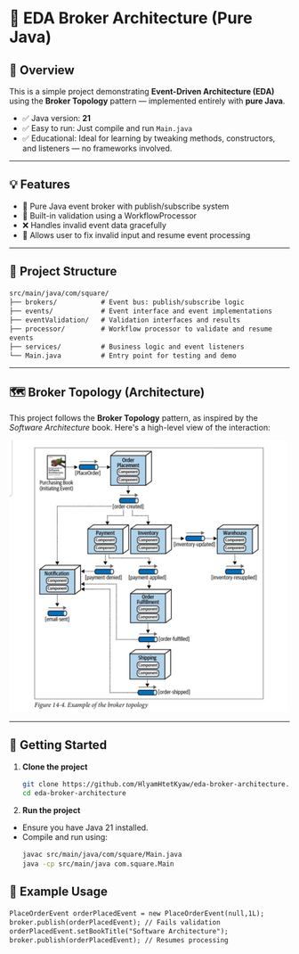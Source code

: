# 🧭 EDA Broker Architecture (Pure Java)

## 📌 Overview

This is a simple project demonstrating **Event-Driven Architecture (EDA)** using the **Broker Topology** pattern — implemented entirely with **pure Java**.

- ✅ Java version: **21**
- ✅ Easy to run: Just compile and run `Main.java`
- ✅ Educational: Ideal for learning by tweaking methods, constructors, and listeners — no frameworks involved.

---

## 💡 Features

- 🔄 Pure Java event broker with publish/subscribe system
- 🧠 Built-in validation using a WorkflowProcessor
- ❌ Handles invalid event data gracefully
- 🔁 Allows user to fix invalid input and resume event processing

---

## 📁 Project Structure



```
src/main/java/com/square/
├── brokers/           # Event bus: publish/subscribe logic
├── events/            # Event interface and event implementations
├── eventValidation/   # Validation interfaces and results
├── processor/         # Workflow processor to validate and resume events
├── services/          # Business logic and event listeners
└── Main.java          # Entry point for testing and demo
```

---

## 🗺️ Broker Topology (Architecture)

This project follows the **Broker Topology** pattern, as inspired by the _Software Architecture_ book. Here's a high-level view of the interaction:

<img src="img/project_overview.jpg" alt="Project Overview" width="500">

---

## 🚀 Getting Started

1. **Clone the project**
   ```bash
   git clone https://github.com/HlyamHtetKyaw/eda-broker-architecture.git
   cd eda-broker-architecture

2. **Run the project**
 - Ensure you have Java 21 installed.
 - Compile and run using:
   ```bash
   javac src/main/java/com/square/Main.java
   java -cp src/main/java com.square.Main

## 🧪 Example Usage
   ```
   PlaceOrderEvent orderPlacedEvent = new PlaceOrderEvent(null,1L);
   broker.publish(orderPlacedEvent); // Fails validation
   orderPlacedEvent.setBookTitle("Software Architecture");
   broker.publish(orderPlacedEvent); // Resumes processing
   ```